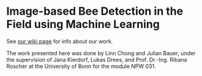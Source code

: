 # Image-based Bee Detection in the Field using Machine Learning

See [our wiki page](../../wiki) for info about our work.

The work presented here was done by Linn Chong and Julian Bauer, under the supervision of Jana Kierdorf, Lukas Drees, and Prof. Dr.-Ing. Ribana Roscher at the University of Bonn for the module NPW 031.


<!-- TODO: Abstract should go here -->
